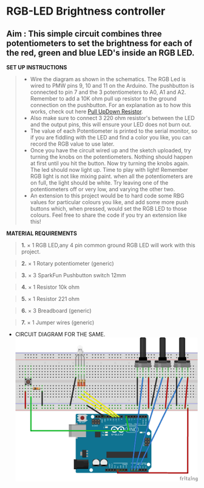 # RGB-LED Brightness controller
## Aim : This simple circuit combines three potentiometers to set the brightness for each of the red, green and blue LED's inside an RGB LED.
**SET UP INSTRUCTIONS**
> - Wire the diagram as shown in the schematics. The RGB Led is wired to PMW pins 9, 10 and 11 on the Arduino. The pushbutton is connected to pin 7 and the 3 potentiometers to A0, A1 and A2. Remember to add a 10K ohm pull up resistor to the ground connection on the pushbutton. For an explanation as to how this works, check out here [Pull UpDown Resistor](https://playground.arduino.cc/CommonTopics/PullUpDownResistor).
> - Also make sure to connect 3 220 ohm resistor's between the LED and the output pins, this will ensure your LED does not burn out.
> - The value of each Potentiometer is printed to the serial monitor, so if you are fiddling with the LED and find a color you like, you can record the RGB value to use later.
> - Once you have the circuit wired up and the sketch uploaded, try turning the knobs on the potentiometers. Nothing should happen at first until you hit the button. Now try turning the knobs again. The led should now light up. Time to play with light! Remember RGB light is not like mixing paint. when all the potentiometers are on full, the light should be white. Try leaving one of the potentiometers off or very low, and varying the other two.
> - An extension to this project would be to hard code some RBG values for particular colours you like, and add some more push buttons which, when pressed, would set the RGB LED to those colours. Feel free to share the code if you try an extension like this!

**MATERIAL REQUIREMENTS**

> **1.** ×	1	RGB LED,any 4 pin common ground RGB LED will work with this project.

> **2.** ×	1	Rotary potentiometer (generic)

> **3.** ×	3	SparkFun Pushbutton switch 12mm

> **4.** × 1 Resistor 10k ohm

> **5.** × 1 Resistor 221 ohm

> **6.** × 3 Breadboard (generic)

> **7.** × 1 Jumper wires (generic)

- CIRCUIT DIAGRAM FOR THE SAME.
![IMG NOT FOUND](./img/img.png)
